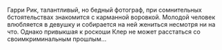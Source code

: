 <!--2017-06-01 21:18:24-->
Гарри Рик, талантливый, но бедный фотограф, при сомнительных бстоятельствах знакомится с карманной воровкой. Молодой человек влюбляется в девушку и собирается на ней жениться несмотря ни на что. Однако привыкшая к роскоши Клер не может расстаться со своимкриминальным прошлым…